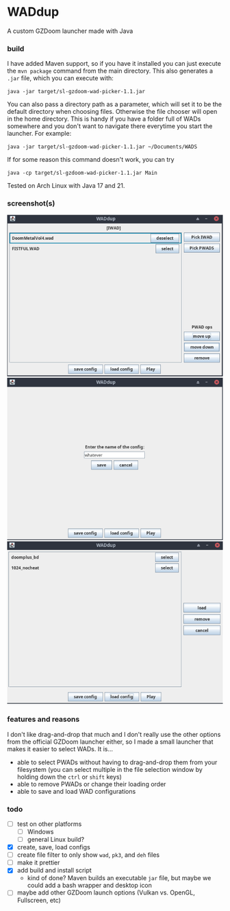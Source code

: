 # WADdup
A custom GZDoom launcher made with Java

### build

I have added Maven support, so if you have it installed you can just execute the `mvn package` command from the main directory. This also generates a `.jar` file, which you can execute with:

```
java -jar target/sl-gzdoom-wad-picker-1.1.jar
```

You can also pass a directory path as a parameter, which will set it to be the default directory when choosing files. Otherwise the file chooser will open in the home directory. This is handy if you have a folder full of WADs somewhere and you don't want to navigate there everytime you start the launcher.
For example:
```
java -jar target/sl-gzdoom-wad-picker-1.1.jar ~/Documents/WADS
```

If for some reason this command doesn't work, you can try
```
java -cp target/sl-gzdoom-wad-picker-1.1.jar Main
```

Tested on Arch Linux with Java 17 and 21.

### screenshot(s)

![screenshot 1](screenshots/sl_gzdoom_launcher_1.png?)
![screenshot 2](screenshots/sl_gzdoom_launcher_2.png?)
![screenshot 3](screenshots/sl_gzdoom_launcher_3.png?)

### features and reasons

I don't like drag-and-drop that much and I don't really use the other options from the official GZDoom launcher either, so I made a small launcher that makes it easier to select WADs. It is...

- able to select PWADs without having to drag-and-drop them from your filesystem (you can select multiple in the file selection window by holding down the `ctrl` or `shift` keys)
- able to remove PWADs or change their loading order
- able to save and load WAD configurations

### todo

- [ ] test on other platforms
	- [ ] Windows
	- [ ] general Linux build?
- [x] create, save, load configs
- [ ] create file filter to only show `wad`, `pk3`, and `deh` files 
- [ ] make it prettier
- [x] add build and install script
	- kind of done? Maven builds an executable `jar` file, but maybe we could add a bash wrapper and desktop icon
- [ ] maybe add other GZDoom launch options (Vulkan vs. OpenGL, Fullscreen, etc)